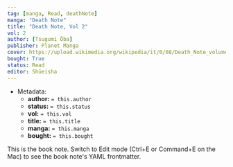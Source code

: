 ```yaml
---
tag: [manga, Read, deathNote]
manga: "Death Note"
title: "Death Note, Vol 2"
vol: 2
author: [Tsugumi Ōba]
publisher: Planet Manga
cover: https://upload.wikimedia.org/wikipedia/it/0/08/Death_Note_volume_01.jpg
bought: True
status: Read
editor: Shūeisha
---
```


- Metadata:
    - **author:** `= this.author`
    - **status:** `= this.status`
    - **vol:** `= this.vol`
    - **title:** `= this.title`
    - **manga:** `= this.manga`
    - **bought:** `= this.bought`

This is the book note. Switch to Edit mode (Ctrl+E or Command+E on the Mac) to see the book note's YAML frontmatter.